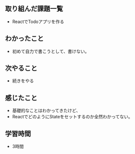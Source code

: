 ## 取り組んだ課題一覧
- ReactでTodoアプリを作る

## わかったこと
- 初めて自力で書こうとして、書けない。

## 次やること
- 続きをやる

## 感じたこと
- 基礎的なことはわかってきたけど、
- ReactでどのようにStateをセットするのか全然わかってない。

## 学習時間
- 3時間
